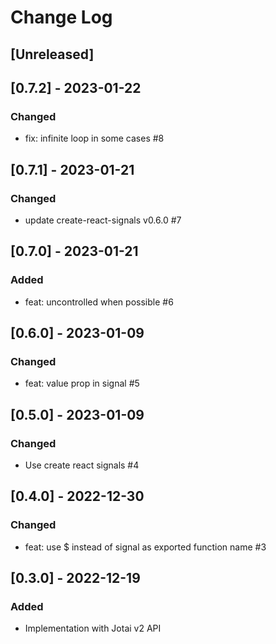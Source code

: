 # Change Log

## [Unreleased]

## [0.7.2] - 2023-01-22
### Changed
- fix: infinite loop in some cases #8

## [0.7.1] - 2023-01-21
### Changed
- update create-react-signals v0.6.0 #7

## [0.7.0] - 2023-01-21
### Added
- feat: uncontrolled when possible #6

## [0.6.0] - 2023-01-09
### Changed
- feat: value prop in signal #5

## [0.5.0] - 2023-01-09
### Changed
- Use create react signals #4

## [0.4.0] - 2022-12-30
### Changed
- feat: use $ instead of signal as exported function name #3

## [0.3.0] - 2022-12-19
### Added
- Implementation with Jotai v2 API
